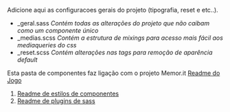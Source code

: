 Adicione aqui as configuracoes gerais do projeto (tipografia, reset e etc..).

- _geral.sass *Contém todas as alterações do projeto que não caibam como um componente único*
- _medias.scss *Contém a estrutura de mixings para acesso mais fácil aos mediaqueries do css*
- _reset.scss *Contém alterações nas tags para remoção de aparência default*

Esta pasta de componentes faz ligação com o projeto Memor.it
[Readme do Jogo](../../../README.md)

1. [Readme de estilos de componentes](../componentes/README.md)
2. [Readme de plugins de sass](../../sassLibs/README.md)